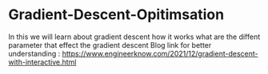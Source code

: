 # Gradient-Descent-Opitimsation
In this we will learn about gradient descent how it works
what are the diffent parameter that effect the gradient descent 
Blog link for better understanding : https://www.engineerknow.com/2021/12/gradient-descent-with-interactive.html
